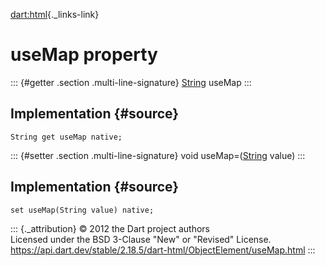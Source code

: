 [dart:html](../../dart-html/dart-html-library){._links-link}

useMap property
===============

::: {#getter .section .multi-line-signature}
[String](../../dart-core/string-class) useMap
:::

Implementation {#source}
--------------

``` {.language-dart data-language="dart"}
String get useMap native;
```

::: {#setter .section .multi-line-signature}
void useMap=([String](../../dart-core/string-class) value)
:::

Implementation {#source}
--------------

``` {.language-dart data-language="dart"}
set useMap(String value) native;
```

::: {._attribution}
© 2012 the Dart project authors\
Licensed under the BSD 3-Clause \"New\" or \"Revised\" License.\
<https://api.dart.dev/stable/2.18.5/dart-html/ObjectElement/useMap.html>
:::
